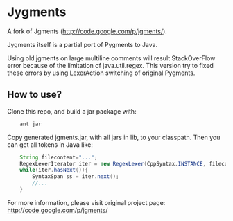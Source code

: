 # Jygments #

A fork of Jgments (http://code.google.com/p/jgments/).

Jygments itself is a partial port of Pygments to Java.

Using old jgments on large multiline comments will result StackOverFlow error
because of the limitation of java.util.regex. This version try to fixed these
errors by using LexerAction switching of original Pygments.

## How to use? ##
Clone this repo, and build a jar package with:

````bash
    ant jar
````

Copy generated jgments.jar, with all jars in lib, to your classpath.
Then you can get all tokens in Java like:

````Java
    String filecontent="...";
    RegexLexerIterator iter = new RegexLexer(CppSyntax.INSTANCE, filecontent).iterator();
	while(iter.hasNext()){
		SyntaxSpan ss = iter.next();
        //...
    }
````

For more information, please visit original project page:
http://code.google.com/p/jgments/

